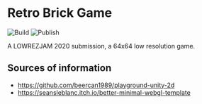 # Retro Brick Game
![Build](https://github.com/beercan1989/retro-brick-game/workflows/Build/badge.svg)
![Publish](https://github.com/beercan1989/retro-brick-game/workflows/Publish/badge.svg)

A LOWREZJAM 2020 submission, a 64x64 low resolution game.

## Sources of information
* https://github.com/beercan1989/playground-unity-2d
* https://seansleblanc.itch.io/better-minimal-webgl-template
